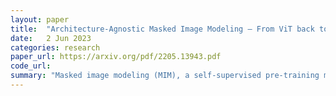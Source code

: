 ```yaml
---
layout: paper
title:  "Architecture-Agnostic Masked Image Modeling – From ViT back to CNN"
date:   2 Jun 2023
categories: research
paper_url: https://arxiv.org/pdf/2205.13943.pdf
code_url: 
summary: "Masked image modeling (MIM), a self-supervised pre-training method, has proven effective in vision tasks using Vision transformers by masking part of an image and reconstructing it. However, its compatibility with CNNs and operational principle are unclear. This study reveals that MIM improves generalized feature extraction through middle-order interactions among patches and introduces an Architecture-Agnostic Masked Image Modeling framework (A2MIM) that works with both Transformers and CNNs. Our extensive testing demonstrates that A2MIM enhances representation learning and transferability to various tasks without specialized modifications"
---
```


